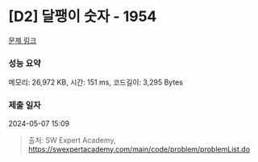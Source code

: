 # [D2] 달팽이 숫자 - 1954 

[문제 링크](https://swexpertacademy.com/main/code/problem/problemDetail.do?contestProbId=AV5PobmqAPoDFAUq) 

### 성능 요약

메모리: 26,972 KB, 시간: 151 ms, 코드길이: 3,295 Bytes

### 제출 일자

2024-05-07 15:09



> 출처: SW Expert Academy, https://swexpertacademy.com/main/code/problem/problemList.do